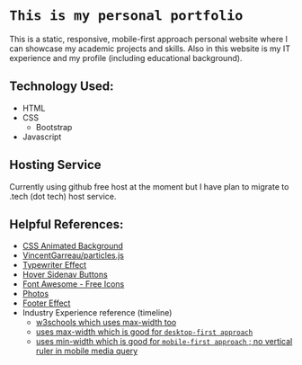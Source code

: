 # `This is my personal portfolio`

This is a static, responsive, mobile-first approach personal website where I can showcase my academic projects and skills. Also in this website is my IT experience and my profile (including educational background).

## Technology Used:

- HTML
- CSS
  - Bootstrap
- Javascript

## Hosting Service

Currently using github free host at the moment but I have plan to migrate to .tech (dot tech) host service.

## Helpful References:

- [CSS Animated Background](https://www.sliderrevolution.com/resources/css-animated-background/)
- [VincentGarreau/particles.js](https://github.com/VincentGarreau/particles.js/)
- [Typewriter Effect](https://css-tricks.com/snippets/css/typewriter-effect/)
- [Hover Sidenav Buttons](https://www.w3schools.com/howto/howto_css_sidenav_buttons.asp)
- [Font Awesome - Free Icons](https://fontawesome.com/icons?d=gallery&p=2&m=free)
- [Photos](https://unsplash.com/)
- [Footer Effect](https://www.littlesnippets.net/blog/some-css-menu-inspiration-using-animated-lines)
- Industry Experience reference (timeline)
  - [w3schools which uses max-width too](https://www.w3schools.com/howto/howto_css_timeline.asp)
  - [uses max-width which is good for `desktop-first approach`](https://codepen.io/togrul/pen/xwxodv)
  - [uses min-width which is good for `mobile-first approach` ; no vertical ruler in mobile media query](https://www.youtube.com/watch?v=zNccqv0g6Q4&t=10s)
